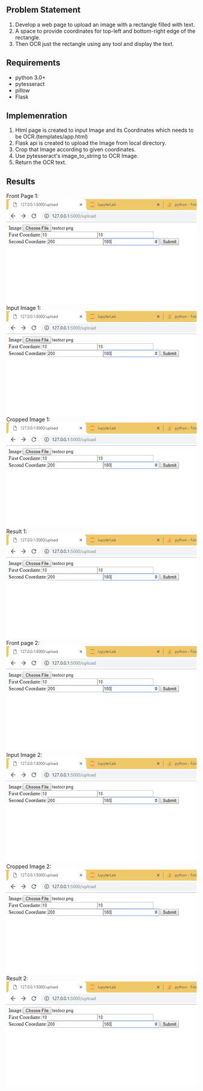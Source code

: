 ## Problem Statement
1. Develop a web page to upload an image with a rectangle filled with text.
2. A space to provide coordinates for top-left and bottom-right edge of the rectangle.
3. Then OCR just the rectangle using any tool and display the text.

## Requirements
- python 3.0+
- pytesseract
- pillow
- Flask

## Implemenration
1. Html page is created to input Image and its Coordinates which needs to be OCR.(templates/app.html)
2. Flask api is created to upload the Image from local directory.
3. Crop that Image according to given coordinates.
4. Use pytesseract's image_to_string to OCR Image.
5. Return the OCR text.

## Results
Front Page 1:
![alt text](https://github.com/Hetul1757/test/blob/master/Results/OCR_1.PNG)
Input Image 1:
![alt text](https://github.com/Hetul1757/test/blob/master/Results/OCR_1.PNG)
Cropped Image 1:
![alt text](https://github.com/Hetul1757/test/blob/master/Results/OCR_1.PNG)
Result 1:
![alt text](https://github.com/Hetul1757/test/blob/master/Results/OCR_1.PNG)
Front page 2:
![alt text](https://github.com/Hetul1757/test/blob/master/Results/OCR_1.PNG)
Input Image 2:
![alt text](https://github.com/Hetul1757/test/blob/master/Results/OCR_1.PNG)
Cropped Image 2:
![alt text](https://github.com/Hetul1757/test/blob/master/Results/OCR_1.PNG)
Result 2:
![alt text](https://github.com/Hetul1757/test/blob/master/Results/OCR_1.PNG)
